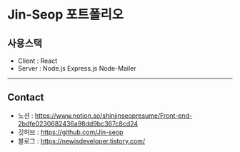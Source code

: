 # Jin-Seop 포트폴리오

## 사용스택

* Client : React
* Server : Node.js Express.js Node-Mailer

---

## Contact

* 노션 : https://www.notion.so/shinjinseopresume/Front-end-2bdfe0230682436a98dd9bc367c8cd24
* 깃허브 : https://github.com/Jin-seop
* 블로그 : https://newjsdeveloper.tistory.com/

